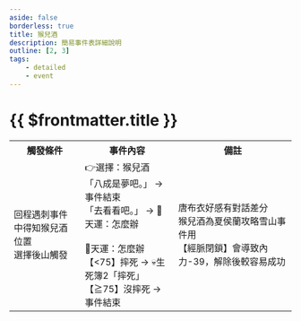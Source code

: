 ```yaml
---
aside: false
borderless: true
title: 猴兒酒
description: 簡易事件表詳細說明
outline: [2, 3]
tags:
    - detailed
    - event
---
```


# {{ $frontmatter.title }}

<Table class="timeline-table">
    <tr class="timeline-header">
        <th>觸發條件</th>
        <th>事件內容</th>
        <th>備註</th>
    </tr>
	<tr>
		<td>
			回程遇刺事件中得知猴兒酒位置 <br>
			選擇後山觸發 <br>
		</td>
		<td>
			👉選擇：猴兒酒 <br>
			「八成是夢吧。」 → 事件結束 <br>
			「去看看吧。」 → 🎲天運：怎麼辦 <br>
			<br>
			<span title="上限20、輕功、內力正向補正">🎲天運：怎麼辦 </span> <br>
			【<75】摔死 → 💀生死簿2「摔死」 <br>
			<span title="
【經脈閉鎖】未解：性情+2	
獲得道具【猴兒酒】
			">【≧75】沒摔死 → 事件結束 </span> <br>
		</td>
		<td>
			唐布衣好感有對話差分 <br>
			猴兒酒為夏侯蘭攻略雪山事件用 <br>
			【經脈閉鎖】會導致內力-39，解除後較容易成功 <br>
		</td>
	</tr>
</table>
